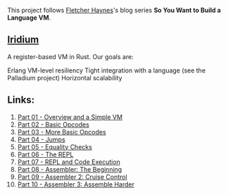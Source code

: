 This project follows [Fletcher Haynes](https://github.com/fhaynes)'s blog series **So You Want to Build a Language VM**.


## [Iridium](https://github.com/fhaynes/iridium)
A register-based VM in Rust. Our goals are:

Erlang VM-level resiliency
Tight integration with a language (see the Palladium project)
Horizontal scalability


## Links:
1. [Part 01 - Overview and a Simple VM](https://blog.subnetzero.io/post/building-language-vm-part-01/)
2. [Part 02 - Basic Opcodes](https://blog.subnetzero.io/post/building-language-vm-part-02/)
3. [Part 03 - More Basic Opcodes](https://blog.subnetzero.io/post/building-language-vm-part-03/)
4. [Part 04 - Jumps](https://blog.subnetzero.io/post/building-language-vm-part-04/)
5. [Part 05 - Equality Checks](https://blog.subnetzero.io/post/building-language-vm-part-05/)
6. [Part 06 - The REPL](https://blog.subnetzero.io/post/building-language-vm-part-06/)
7. [Part 07 - REPL and Code Execution](https://blog.subnetzero.io/post/building-language-vm-part-07/)
8. [Part 08 - Assembler: The Beginning](https://blog.subnetzero.io/post/building-language-vm-part-08/)
9. [Part 09 - Assembler 2: Cruise Control](https://blog.subnetzero.io/post/building-language-vm-part-09/)
10. [Part 10 - Assembler 3: Assemble Harder](https://blog.subnetzero.io/post/building-language-vm-part-10/)